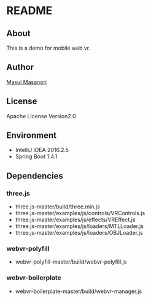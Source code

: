 # README
## About
This is a demo for mobile web vr.

## Author
[Masui Masanori](https://github.com/masanori840816)

## License
Apache License Version2.0

## Environment
* IntelliJ IDEA 2016.2.5
* Spring Boot 1.4.1

## Dependencies
### three.js
* three.js-master/build/three.min.js
* three.js-master/examples/js/controls/VRControls.js
* three.js-master/examples/js/effects/VREffect.js
* three.js-master/examples/js/loaders/MTLLoader.js
* three.js-master/examples/js/loaders/OBJLoader.js

### webvr-polyfill
* webvr-polyfill-master/build/webvr-polyfill.js

### webvr-boilerplate
* webvr-boilerplate-master/build/webvr-manager.js

